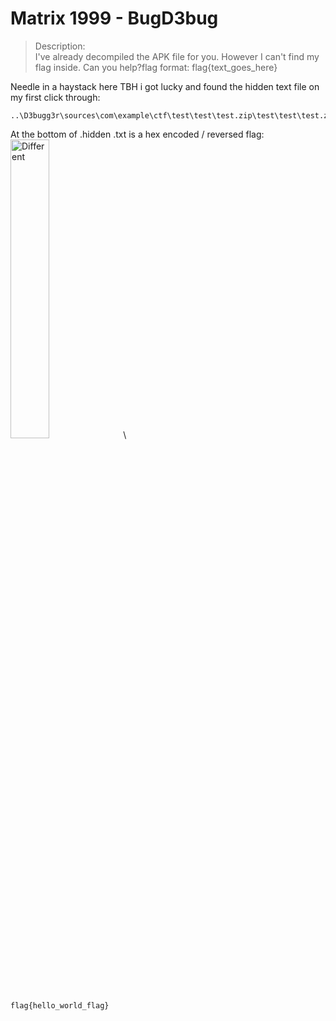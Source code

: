 # Matrix 1999 - BugD3bug

>Description: \
>I've already decompiled the APK file for you. However I can't find my flag inside. Can you help?flag format: flag{text_goes_here}

Needle in a haystack here TBH i got lucky and found the hidden text file on my first click through:
```
..\D3bugg3r\sources\com\example\ctf\test\test\test.zip\test\test\test.zip\test\test\test.zip\test\test\.hidden.txt
```
At the bottom of .hidden .txt is a hex encoded / reversed flag:
<img src=https://user-images.githubusercontent.com/74765175/145141623-1f1a867c-faf7-4a9d-8e1b-f773844f9274.png width=35% height=35% alt=Different Thumnail Image> \
```
flag{hello_world_flag}
```
